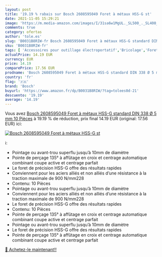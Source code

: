 ```yaml
---
layout: post
title: '19.19 % rabais sur Bosch 2608595049 Foret à métaux HSS-G st'
date: 2021-11-05 15:29:21
image: 'https://m.media-amazon.com/images/I/31sa6w1MgUL._SL500_._SL400_.jpg'
comments: true
category: ofertas
author: 'tole.es'
slug: 'B0031B8RIW-fr Bosch 2608595049 Foret à métaux HSS-G standard DIN 338 Ø 5...'
sku: 'B0031B8RIW-fr'
tags: [ 'Accessoires pour outillage électroportatif','Bricolage','Forets','Forets de longueur de production','Forets hélicoïdaux','Forets hélicoïdaux courts','Outillage à main et électroportatif','bosch', ]
actualPrice: 14.19 EUR
currency: EUR
price: 14.19
comparePrice: 17.56 EUR
prodname: 'Bosch 2608595049 Foret à métaux HSS-G standard DIN 338 Ø 5 mm  10 Pièces'
country: 'fr'
flag: '🇫🇷'
brand: 'Bosch'
buyurl: 'https://www.amazon.fr/dp/B0031B8RIW/?tag=tolees0d-21'
descuento: '19.19'
average: '14.19'
---
```


Vous avez [Bosch 2608595049 Foret à métaux HSS-G standard DIN 338 Ø 5 mm  10 Pièces](https://www.amazon.fr/dp/B0031B8RIW/?tag=tolees0d-21)  à  19.19 % de réduction, prix final  14.19 EUR (original: 17.56 EUR) ici:

[![Bosch 2608595049 Foret à métaux HSS-G st](https://m.media-amazon.com/images/I/31sa6w1MgUL._SL500_._SL400_.jpg)](https://www.amazon.fr/dp/B0031B8RIW/?tag=tolees0d-21)

ℹ️:

- Pointage ou avant-trou superflu jusqu’à 10mm de diamètre
- Pointe de perçage 135° à affûtage en croix et centrage automatique combinant coupe active et centrage parfait
- Le foret de précision HSS-G offre des résultats rapides
- Conviennent pour les aciers alliés et non alliés d’une résistance à la traction maximale de 900 N/mm228
- Contenu: 10 Pièces
- Pointage ou avant-trou superflu jusqu’à 10mm de diamètre
- Conviennent pour les aciers alliés et non alliés d’une résistance à la traction maximale de 900 N/mm228
- Le foret de précision HSS-G offre des résultats rapides
- Contenu: 10 Pièces
- Pointe de perçage 135° à affûtage en croix et centrage automatique combinant coupe active et centrage parfait
- Pointage ou avant-trou superflu jusqu’à 10mm de diamètre
- Le foret de précision HSS-G offre des résultats rapides
- Pointe de perçage 135° à affûtage en croix et centrage automatique combinant coupe active et centrage parfait

[🛒 Achetez-le maintenant!!](https://www.amazon.fr/dp/B0031B8RIW/?tag=tolees0d-21)
